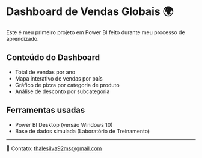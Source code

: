 # Dashboard de Vendas Globais 🌍

Este é meu primeiro projeto em Power BI feito durante meu processo de aprendizado.

## Conteúdo do Dashboard

- Total de vendas por ano
- Mapa interativo de vendas por país
- Gráfico de pizza por categoria de produto
- Análise de desconto por subcategoria

## Ferramentas usadas

- Power BI Desktop (versão Windows 10)
- Base de dados simulada (Laboratório de Treinamento)

---

📧 Contato: thalesilva92ms@gmail.com
